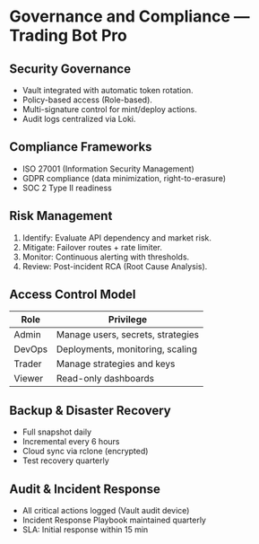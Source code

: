 # Governance and Compliance — Trading Bot Pro

## Security Governance
- Vault integrated with automatic token rotation.
- Policy-based access (Role-based).
- Multi-signature control for mint/deploy actions.
- Audit logs centralized via Loki.

## Compliance Frameworks
- ISO 27001 (Information Security Management)
- GDPR compliance (data minimization, right-to-erasure)
- SOC 2 Type II readiness

## Risk Management
1. Identify: Evaluate API dependency and market risk.
2. Mitigate: Failover routes + rate limiter.
3. Monitor: Continuous alerting with thresholds.
4. Review: Post-incident RCA (Root Cause Analysis).

## Access Control Model
| Role | Privilege |
|------|------------|
| Admin | Manage users, secrets, strategies |
| DevOps | Deployments, monitoring, scaling |
| Trader | Manage strategies and keys |
| Viewer | Read-only dashboards |

## Backup & Disaster Recovery
- Full snapshot daily
- Incremental every 6 hours
- Cloud sync via rclone (encrypted)
- Test recovery quarterly

## Audit & Incident Response
- All critical actions logged (Vault audit device)
- Incident Response Playbook maintained quarterly
- SLA: Initial response within 15 min
